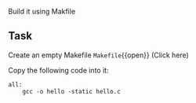 Build it using Makfile
## Task

Create an empty Makefile
 `Makefile`{{open}} (Click here)
 
Copy the following code into it:
~~~~
all:
	gcc -o hello -static hello.c
~~~~

